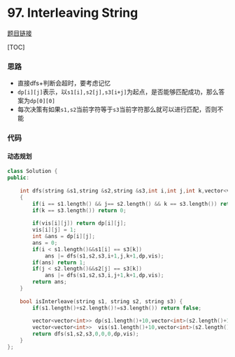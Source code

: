 # 97. Interleaving String

[题目链接](https://leetcode.com/problems/interleaving-string/)

[TOC]

### 思路
* 直接dfs+判断会超时，要考虑记忆
* `dp[i][j]`表示，以`s1[i],s2[j],s3[i+j]`为起点，是否能够匹配成功，那么答案为`dp[0][0]`
* 每次决策有如果`s1,s2`当前字符等于`s3`当前字符那么就可以进行匹配，否则不能

### 代码



#### 动态规划 

```cpp
class Solution {
public:
    
    int dfs(string &s1,string &s2,string &s3,int i,int j,int k,vector<vector<int>> &dp,vector<vector<int>> &vis)
    {
        if(i == s1.length() && j== s2.length() && k == s3.length()) return 1;
        if(k == s3.length()) return 0;
        
        if(vis[i][j]) return dp[i][j];
        vis[i][j] = 1;
        int &ans = dp[i][j];
        ans = 0;
        if(i < s1.length()&&s1[i] == s3[k])
            ans |= dfs(s1,s2,s3,i+1,j,k+1,dp,vis);
        if(ans) return 1;
        if(j < s2.length()&&s2[j] == s3[k])
            ans |= dfs(s1,s2,s3,i,j+1,k+1,dp,vis);
        return ans;
    }
    
    bool isInterleave(string s1, string s2, string s3) {
        if(s1.length()+s2.length()!=s3.length()) return false;
        
        vector<vector<int>> dp(s1.length()+10,vector<int>(s2.length()+10,0));
        vector<vector<int>>  vis(s1.length()+10,vector<int>(s2.length()+10,0));
        return dfs(s1,s2,s3,0,0,0,dp,vis);
    }
};
```

